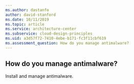 ```yaml
---
ms.author: dastanfo
author: david-stanford
ms.date: 10/11/2019
ms.topic: article
ms.service: architecture-center
ms.subservice: cloud-design-principles
ms.uid: a3d57f72-7410-4ebe-b171-fc3f11cbf619
ms.assessment_question: How do you manage antimalware?
---
```

## How do you manage antimalware?

Install and manage antimalware.
